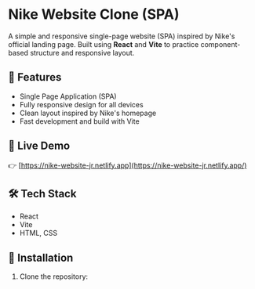 # Nike Website Clone (SPA)

A simple and responsive single-page website (SPA) inspired by Nike's official landing page. Built using **React** and **Vite** to practice component-based structure and responsive layout.

## 📌 Features

- Single Page Application (SPA)
- Fully responsive design for all devices
- Clean layout inspired by Nike's homepage
- Fast development and build with Vite

## 🚀 Live Demo

👉 [https://nike-website-jr.netlify.app](https://nike-website-jr.netlify.app/) 

## 🛠 Tech Stack

- React
- Vite
- HTML, CSS

## 🔧 Installation

1. Clone the repository:
